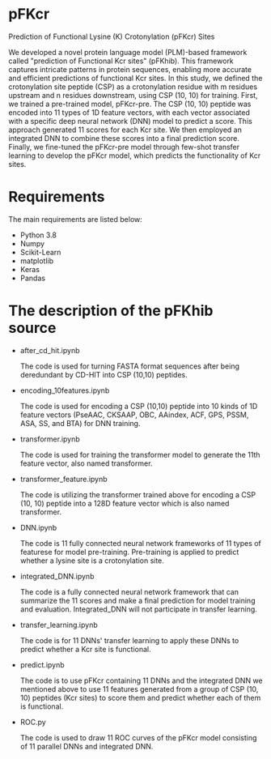 # pFKcr
Prediction of Functional Lysine (K) Crotonylation (pFKcr) Sites

We developed a novel protein language model (PLM)-based framework called "prediction of Functional Kcr sites" (pFKhib). This framework captures intricate patterns in protein sequences, enabling more accurate and efficient predictions of functional Kcr sites. In this study, we defined the crotonylation site peptide (CSP) as a crotonylation residue with m residues upstream and n residues downstream, using CSP (10, 10) for training. First, we trained a pre-trained model, pFKcr-pre. The CSP (10, 10) peptide was encoded into 11 types of 1D feature vectors, with each vector associated with a specific deep neural network (DNN) model to predict a score. This approach generated 11 scores for each Kcr site. We then employed an integrated DNN to combine these scores into a final prediction score. Finally, we fine-tuned the pFKcr-pre model through few-shot transfer learning to develop the pFKcr model, which predicts the functionality of Kcr sites.
# Requirements
The main requirements are listed below:

* Python 3.8
* Numpy
* Scikit-Learn
* matplotlib
* Keras
* Pandas
# The description of the pFKhib source
* after_cd_hit.ipynb
  
  The code is used for turning FASTA format sequences after being deredundant by CD-HIT into CSP (10,10) peptides.
* encoding_10features.ipynb
  
  The code is used for encoding a CSP (10,10) peptide into 10 kinds of 1D feature vectors (PseAAC, CKSAAP, OBC, AAindex, ACF, GPS, PSSM, ASA, SS, and BTA) for DNN training.
* transformer.ipynb
  
  The code is used for training the transformer model to generate the 11th feature vector, also named transformer.
* transformer_feature.ipynb
  
  The code is utilizing the transformer trained above for encoding a CSP (10, 10) peptide into a 128D feature vector which is also named transformer.
* DNN.ipynb
  
  The code is 11 fully connected neural network frameworks of 11 types of featurese for model pre-training. Pre-training is applied to predict whether a lysine site is a crotonylation site.
* integrated_DNN.ipynb
  
  The code is a fully connected neural network framework that can summarize the 11 scores and make a final prediction for model training and evaluation. Integrated_DNN will not participate in transfer learning.
* transfer_learning.ipynb
  
  The code is for 11 DNNs' transfer learning to apply these DNNs to predict whether a Kcr site is functional.
* predict.ipynb
  
  The code is to use pFKcr containing 11 DNNs and the integrated DNN we mentioned above to use 11 features generated from a group of CSP (10, 10) peptides (Kcr sites) to score them and predict whether each of them is functional.

* ROC.py
  
  The code is used to draw 11 ROC curves of the pFKcr model consisting of 11 parallel DNNs and integrated DNN.

